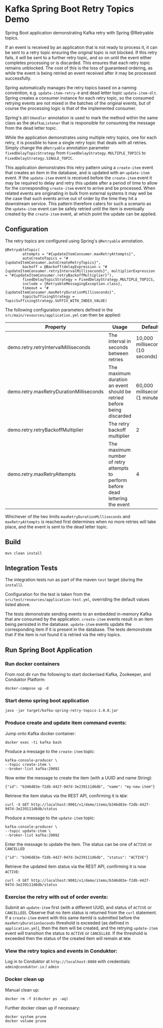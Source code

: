 # Kafka Spring Boot Retry Topics Demo

Spring Boot application demonstrating Kafka retry with Spring @Retryable topics.

If an event is received by an application that is not ready to process it, it can be sent to a retry topic ensuring the original topic is not blocked.  If this retry fails, it will be sent to a further retry topic, and so on until the event either completes processing or is discarded.  This ensures that each retry topic remains unblocked.  The cost of this is the loss of guaranteed ordering, as while the event is being retried an event received after it may be processed successfully.

Spring automatically manages the retry topics based on a naming convention, e.g. `update-item-retry-0` and dead letter topic `update-item-dlt`.  Spring creates a consumer instance for each retry topic, so the consumed retrying events are not mixed in the batches of the original events, but of course the processing logic is that of the implemented consumer.  

Spring's `@DltHandler` annotation is used to mark the method within the same class as the `@KafkaListener` that is responsible for consuming the message from the dead letter topic.

While the application demonstrates using multiple retry topics, one for each retry, it is possible to have a single retry topic that deals with all retries.  Simply change the `@Retryable` annotation parameter `fixedDelayTopicStrategy` from `FixedDelayStrategy.MULTIPLE_TOPICS` to `FixedDelayStrategy.SINGLE_TOPIC`. 

This application demonstrates this retry pattern using a `create-item` event that creates an item in the database, and is updated with an `update-item` event.  If the `update-item` event is received before the `create-item` event it may be required to delay and retry this update after a period of time to allow for the corresponding `create-item` event to arrive and be processed.  When related events are originating in bulk from external systems it may well be the case that such events arrive out of order by the time they hit a downstream service.  This pattern therefore caters for such a scenario as the `update-item` event can be safely retried until the item is eventually created by the `create-item` event, at which point the update can be applied.  

## Configuration

The retry topics are configured using Spring's `@Retryable` annotation.  
```
@RetryableTopic(
        attempts = "#{updateItemConsumer.maxRetryAttempts}",
        autoCreateTopics = "#{updateItemConsumer.autoCreateRetryTopics}",
        backoff = @Backoff(delayExpression = "#{updateItemConsumer.retryIntervalMilliseconds}", multiplierExpression = "#{updateItemConsumer.retryBackoffMultiplier}"),
        fixedDelayTopicStrategy = FixedDelayStrategy.MULTIPLE_TOPICS,
        include = {RetryableMessagingException.class},
        timeout = "#{updateItemConsumer.maxRetryDurationMilliseconds}",
        topicSuffixingStrategy = TopicSuffixingStrategy.SUFFIX_WITH_INDEX_VALUE)
```

The following configuration parameters defined in the `src/main/resources/application.yml` can then be applied:

|Property|Usage|Default|
|---|---|---|
|demo.retry.retryIntervalMilliseconds|The interval in seconds between retries| 10,000 milliseconds (10 seconds)|
|demo.retry.maxRetryDurationMilliseconds|The maximum duration an event should be retried before being discarded|60,000 milliseconds (1 minute)|
|demo.retry.retryBackoffMultiplier|The retry backoff multiplier|2|
|demo.retry.maxRetryAttempts|The maximum number of retry attempts to perform before dead lettering the event|4|

Whichever of the two limits `maxRetryDurationMilliseconds` and `maxRetryAttempts` is reached first determines when no more retries will take place, and the event is sent to the dead letter topic.

## Build
```
mvn clean install
```

## Integration Tests

The integration tests run as part of the maven `test` target (during the `install`).

Configuration for the test is taken from the `src/test/resources/application-test.yml`, overriding the default values listed above.

The tests demonstrate sending events to an embedded in-memory Kafka that are consumed by the application.  `create-item` events result in an item being persisted in the database.  `update-item` events update the corresponding item if it is present in the database.  The tests demonstrate that if the item is not found it is retried via the retry topics.

## Run Spring Boot Application

### Run docker containers

From root dir run the following to start dockerised Kafka, Zookeeper, and Conduktor Platform:
```
docker-compose up -d
```

### Start demo spring boot application
```
java -jar target/kafka-spring-retry-topics-1.0.0.jar
```

### Produce create and update item command events:

Jump onto Kafka docker container:
```
docker exec -ti kafka bash
```

Produce a message to the `create-item` topic:
```
kafka-console-producer \
--topic create-item \
--broker-list kafka:29092 
```
Now enter the message to create the item (with a UUID and name String):
```
{"id": "b346d83e-f2db-4427-947d-3e239111d6db", "name": "my-new-item"}
```

Retrieve the item status via the REST API, confirming it is `NEW`:
```
curl -X GET http://localhost:9001/v1/demo/items/b346d83e-f2db-4427-947d-3e239111d6db/status
```

Produce a message to the `update-item` topic:
```
kafka-console-producer \
--topic update-item \
--broker-list kafka:29092 
```

Enter the message to update the item. The status can be one of `ACTIVE` or `CANCELLED`
```
{"id": "b346d83e-f2db-4427-947d-3e239111d6db", "status": "ACTIVE"}
```

Retrieve the updated item status via the REST API, confirming it is now `ACTIVE`:
```
curl -X GET http://localhost:9001/v1/demo/items/b346d83e-f2db-4427-947d-3e239111d6db/status
```

### Exercise the retry with out of order events:

Submit an `update-item` first (with a different UUID, and status of `ACTIVE` or `CANCELLED`).  Observe that no item status is returned from the `curl` statement.  If a `create-item` event with this same itemId is submitted before the `maxRetryDurationSeconds` threshold is exceeded (as defined in `application.yml`), then the item will be created, and the retrying `update-item` event will transition the status to `ACTIVE` or `CANCELLED`.  If the threshold is exceeded then the status of the created item will remain at `NEW`.

### View the retry topics and events in Conduktor:

Log in to Conduktor at `http://localhost:8080` with credentials: `admin@conduktor.io` / `admin`

### Docker clean up

Manual clean up:
```
docker rm -f $(docker ps -aq)
```
Further docker clean up if necessary:
```
docker system prune
docker volume prune
```
